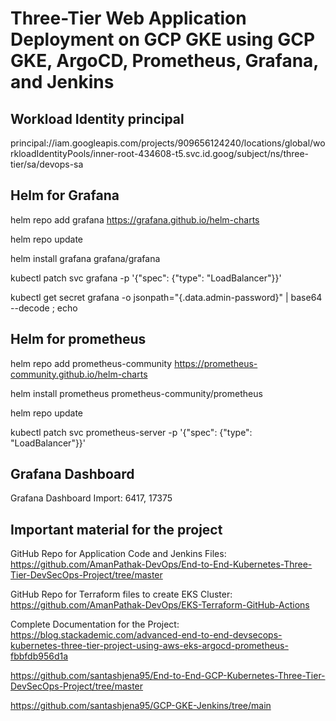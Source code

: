 # Three-Tier Web Application Deployment on GCP GKE using GCP GKE, ArgoCD, Prometheus, Grafana, and Jenkins

## Workload Identity principal

principal://iam.googleapis.com/projects/909656124240/locations/global/workloadIdentityPools/inner-root-434608-t5.svc.id.goog/subject/ns/three-tier/sa/devops-sa

## Helm for Grafana

helm repo add grafana https://grafana.github.io/helm-charts

helm repo update

helm install grafana grafana/grafana

kubectl patch svc grafana -p '{"spec": {"type": "LoadBalancer"}}'

kubectl get secret grafana -o jsonpath="{.data.admin-password}" | base64 --decode ; echo

## Helm for prometheus

helm repo add prometheus-community https://prometheus-community.github.io/helm-charts

helm install prometheus prometheus-community/prometheus

helm repo update

kubectl patch svc prometheus-server -p '{"spec": {"type": "LoadBalancer"}}'

## Grafana Dashboard

Grafana Dashboard Import: 6417, 17375


## Important material for the project

GitHub Repo for Application Code and Jenkins Files: https://github.com/AmanPathak-DevOps/End-to-End-Kubernetes-Three-Tier-DevSecOps-Project/tree/master

GitHub Repo for Terraform files to create EKS Cluster: https://github.com/AmanPathak-DevOps/EKS-Terraform-GitHub-Actions

Complete Documentation for the Project: https://blog.stackademic.com/advanced-end-to-end-devsecops-kubernetes-three-tier-project-using-aws-eks-argocd-prometheus-fbbfdb956d1a

https://github.com/santashjena95/End-to-End-GCP-Kubernetes-Three-Tier-DevSecOps-Project/tree/master

https://github.com/santashjena95/GCP-GKE-Jenkins/tree/main